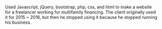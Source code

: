 Used Javascript, jQuery, bootstrap, php, css, and html to make a website for a freelancer working for multifamily financing.
The client originally used it for 2015 ~ 2016, but then he stopped using it because he stopped running his business.
